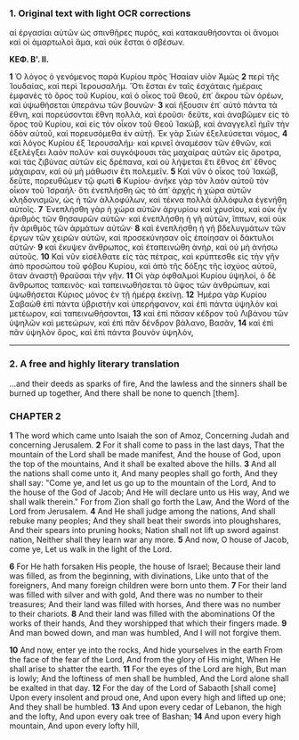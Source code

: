 ### 1. Original text with light OCR corrections

αἱ ἐργασίαι αὐτῶν ὡς σπινθῆρες πυρός, καὶ κατακαυθήσονται οἱ
ἄνομοι καὶ οἱ ἁμαρτωλοὶ ἅμα, καὶ οὐκ ἔσται ὁ σβέσων.

**ΚΕΦ. Β'. ΙΙ.**

**1** Ὁ λόγος ὁ γενόμενος παρὰ Κυρίου πρὸς Ἡσαίαν υἱὸν Ἀμὼς
**2** περὶ τῆς Ἰουδαίας, καὶ περὶ Ἱερουσαλήμ. Ὅτι ἔσται ἐν ταῖς
  ἐσχάταις ἡμέραις ἐμφανὲς τὸ ὄρος τοῦ Κυρίου, καὶ ὁ οἶκος τοῦ
  Θεοῦ, ἐπ᾿ ἄκρου τῶν ὀρέων, καὶ ὑψωθήσεται ὑπεράνω τῶν βουνῶν·
**3** καὶ ἥξουσιν ἐπ᾿ αὐτὸ πάντα τὰ ἔθνη, καὶ πορεύσονται ἔθνη
  πολλὰ, καὶ ἐροῦσι· δεῦτε, καὶ ἀναβῶμεν εἰς τὸ ὄρος τοῦ Κυρίου,
  καὶ εἰς τὸν οἶκον τοῦ Θεοῦ Ἰακώβ, καὶ ἀναγγελεῖ ἡμῖν τὴν ὁδὸν
  αὐτοῦ, καὶ πορευσόμεθα ἐν αὐτῇ. Ἐκ γὰρ Σιὼν ἐξελεύσεται νόμος,
**4** καὶ λόγος Κυρίου ἐξ Ἱερουσαλήμ· καὶ κρινεῖ ἀναμέσον τῶν
  ἐθνῶν, καὶ ἐξελέγξει λαὸν πολύν· καὶ συγκόψουσι τὰς μαχαίρας
  αὐτῶν εἰς ἄροτρα, καὶ τὰς ζιβύνας αὐτῶν εἰς δρέπανα, καὶ οὐ λήψεται
  ἔτι ἔθνος ἐπ᾿ ἔθνος μάχαιραν, καὶ οὐ μὴ μάθωσιν ἔτι πολεμεῖν.
**5** Καὶ νῦν ὁ οἶκος τοῦ Ἰακώβ, δεῦτε, πορευθῶμεν τῷ φωτὶ
**6** Κυρίου· ἀνῆκε γὰρ τὸν λαὸν αὐτοῦ τὸν οἶκον τοῦ Ἰσραήλ· ὅτι ἐνεπλήσθη
  ὡς τὸ ἀπ᾿ ἀρχῆς ἡ χώρα αὐτῶν κληδονισμῶν, ὡς ἡ τῶν
  ἀλλοφύλων, καὶ τέκνα πολλὰ ἀλλόφυλα ἐγενήθη αὐτοῖς.
**7** Ἐνεπλήσθη γὰρ ἡ χώρα αὐτῶν ἀργυρίου καὶ χρυσίου, καὶ οὐκ ἦν
  ἀριθμὸς τῶν θησαυρῶν αὐτῶν· καὶ ἐνεπλήσθη ἡ γῆ αὐτῶν, ἵππων,
  καὶ οὐκ ἦν ἀριθμὸς τῶν ἁρμάτων αὐτῶν·
**8** καὶ ἐνεπλήσθη ἡ γῆ βδελυγμάτων τῶν ἔργων τῶν χειρῶν
  αὐτῶν, καὶ προσεκύνησαν οἷς ἐποίησαν οἱ δάκτυλοι αὐτῶν·
**9** καὶ ἔκυψεν ἄνθρωπος, καὶ ἐταπεινώθη ἀνήρ, καὶ οὐ μὴ ἀνήσω
  αὐτοῦς.
**10** Καὶ νῦν εἰσέλθατε εἰς τὰς πέτρας, καὶ κρύπτεσθε εἰς τὴν γῆν
  ἀπὸ προσώπου τοῦ φόβου Κυρίου, καὶ ἀπὸ τῆς δόξης τῆς ἰσχύος
  αὐτοῦ, ὅταν ἀναστῇ θραῦσαι τὴν γῆν.
**11** Οἱ γὰρ ὀφθαλμοὶ Κυρίου ὑψηλοί, ὁ δὲ ἄνθρωπος ταπεινός· καὶ
  ταπεινωθήσεται τὸ ὕψος τῶν ἀνθρώπων, καὶ ὑψωθήσεται Κύριος
  μόνος ἐν τῇ ἡμέρᾳ ἐκείνῃ.
**12** Ἡμέρα γὰρ Κυρίου Σαβαὼθ ἐπὶ πάντα ὑβριστὴν καὶ ὑπερήφανον,
  καὶ ἐπὶ πάντα ὑψηλὸν καὶ μετέωρον, καὶ ταπεινωθήσονται,
**13** καὶ ἐπὶ πᾶσαν κέδρον τοῦ Λιβάνου τῶν ὑψηλῶν καὶ μετεώρων,
  καὶ ἐπὶ πᾶν δένδρον βάλανο, Βασᾶν,
**14** καὶ ἐπὶ πᾶν ὑψηλὸν ὄρος, καὶ ἐπὶ πάντα βουνὸν ὑψηλὸν,

---

### 2. A free and highly literary translation

...and their deeds as sparks of fire,
And the lawless and the sinners shall be burned up together,
And there shall be none to quench [them].

### CHAPTER 2

**1** The word which came unto Isaiah the son of Amoz,
Concerning Judah and concerning Jerusalem.
**2** For it shall come to pass in the last days,
That the mountain of the Lord shall be made manifest,
And the house of God, upon the top of the mountains,
And it shall be exalted above the hills.
**3** And all the nations shall come unto it,
And many peoples shall go forth,
And they shall say: "Come ye, and let us go up to the mountain of the Lord,
And to the house of the God of Jacob;
And He will declare unto us His way,
And we shall walk therein."
For from Zion shall go forth the Law,
And the Word of the Lord from Jerusalem.
**4** And He shall judge among the nations,
And shall rebuke many peoples;
And they shall beat their swords into ploughshares,
And their spears into pruning hooks;
Nation shall not lift up sword against nation,
Neither shall they learn war any more.
**5** And now, O house of Jacob, come ye,
Let us walk in the light of the Lord.

**6** For He hath forsaken His people, the house of Israel;
Because their land was filled, as from the beginning, with divinations,
Like unto that of the foreigners,
And many foreign children were born unto them.
**7** For their land was filled with silver and with gold,
And there was no number to their treasures;
And their land was filled with horses,
And there was no number to their chariots.
**8** And their land was filled with the abominations
Of the works of their hands,
And they worshipped that which their fingers made.
**9** And man bowed down, and man was humbled,
And I will not forgive them.

**10** And now, enter ye into the rocks,
And hide yourselves in the earth
From the face of the fear of the Lord,
And from the glory of His might,
When He shall arise to shatter the earth.
**11** For the eyes of the Lord are high,
But man is lowly;
And the loftiness of men shall be humbled,
And the Lord alone shall be exalted in that day.
**12** For the day of the Lord of Sabaoth [shall come]
Upon every insolent and proud one,
And upon every high and lifted up one;
And they shall be humbled.
**13** And upon every cedar of Lebanon, the high and the lofty,
And upon every oak tree of Bashan;
**14** And upon every high mountain,
And upon every lofty hill,